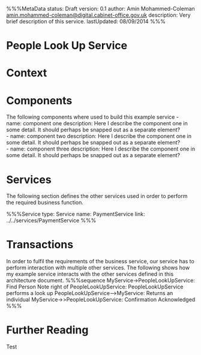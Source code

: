 %%%MetaData
status: Draft
version: 0.1
author: Amin Mohammed-Coleman <amin.mohammed-coleman@digital.cabinet-office.gov.uk>
description: Very brief description of this service. 
lastUpdated: 08/09/2014
%%%

# People Look Up Service


# Context



# Components

The following components where used to build this example service
    - name: component one
      description:
        Here I describe the component one in some detail. It should
        perhaps be snapped out as a separate element?        
	- name: component two
	  description:
	   	Here I describe the component one in some detail. It should
	    perhaps be snapped out as a separate element?        
	- name: component three
	  description:
		Here I describe the component one in some detail. It should
		perhaps be snapped out as a separate element?        
  

# Services

The following section defines the other services used in order to perform the required business function.

%%%Service
type: Service
name: PaymentService
link: ../../services/PaymentService
%%%

# Transactions
In order to fulfil the requirements of the business service, our service has to perform interaction with multiple other services. The following shows how my example service interacts with the other services defined in this architecture document.
%%%sequence
MyService->PeopleLookUpService: Find Person
Note right of PeopleLookUpService: PeopleLookUpService performs a look up
PeopleLookUpService-->MyService: Returns an individual
MyService->>PeopleLookUpService: Confirmation Acknowledged
%%%


# Further Reading

Test	


